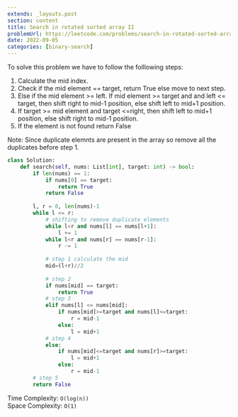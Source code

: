 ```yaml
---
extends: _layouts.post
section: content
title: Search in rotated sorted array II
problemUrl: https://leetcode.com/problems/search-in-rotated-sorted-array-ii/
date: 2022-09-05
categories: [binary-search]
---
```


To solve this problem we have to follow the folllowing steps:

1. Calculate the mid index.
2. Check if the mid element == target, return True else move to next step. 
3. Else if the mid element >= left. If mid element >= target and and left <= target, then shift right to mid-1 position, else shift left to mid+1 position.
4. If target >= mid element and target <=right, then shift left to mid+1 position, else shift right to mid-1 position.
5. If the element is not found return False

Note: Since duplicate elemnts are present in the array so remove all the duplicates before step 1.

```python
class Solution:
    def search(self, nums: List[int], target: int) -> bool:
        if len(nums) == 1:
            if nums[0] == target:
                return True
            return False
        
        l, r = 0, len(nums)-1
        while l <= r:
            # shifting to remove duplicate elements
            while l<r and nums[l] == nums[l+1]:
                l += 1
            while l<r and nums[r] == nums[r-1]:
                r -= 1
            
            # step 1 calculate the mid 
            mid=(l+r)//2
            
            # step 2
            if nums[mid] == target:
                return True
            # step 3
            elif nums[l] <= nums[mid]:
                if nums[mid]>=target and nums[l]<=target:
                    r = mid-1
                else:
                    l = mid+1
            # step 4
            else:
                if nums[mid]<=target and nums[r]>=target:
                    l = mid+1
                else:
                    r = mid-1
        # step 5
        return False
```

Time Complexity: `O(log(n))` <br/>
Space Complexity: `O(1)`